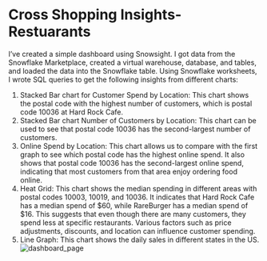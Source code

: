 # Cross Shopping Insights- Restuarants

I’ve created a simple dashboard using Snowsight. I got data from the Snowflake Marketplace, created a virtual warehouse, database, and tables, and loaded the data into the Snowflake table. Using Snowflake worksheets, I wrote SQL queries to get the following insights from different charts:
1. Stacked Bar chart for Customer Spend by Location: This chart shows the postal code with the highest number of customers, which is postal code 10036 at Hard Rock Cafe.
2. Stacked Bar chart Number of Customers by Location: This chart can be used to see that postal code 10036 has the second-largest number of customers.
3. Online Spend by Location: This chart allows us to compare with the first graph to see which postal code has the highest online spend. It also shows that postal code 10036 has the second-largest online spend, indicating that most customers from that area enjoy ordering food online.
4. Heat Grid: This chart shows the median spending in different areas with postal codes 10003, 10019, and 10036. It indicates that Hard Rock Cafe has a median spend of $60, while RareBurger has a median spend of $16. This suggests that even though there are many customers, they spend less at specific restaurants. Various factors such as price adjustments, discounts, and location can influence customer spending.
5. Line Graph: This chart shows the daily sales in different states in the US.
![dashboard_page](https://github.com/user-attachments/assets/8560d394-53aa-42e2-9db9-343c23a32839)
